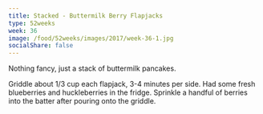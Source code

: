 ```yaml
---
title: Stacked - Buttermilk Berry Flapjacks
type: 52weeks
week: 36
image: /food/52weeks/images/2017/week-36-1.jpg
socialShare: false
---
```

Nothing fancy, just a stack of buttermilk pancakes.

Griddle about 1/3 cup each flapjack, 3-4 minutes per side.  Had some fresh blueberries and huckleberries in the fridge.  Sprinkle a handful of berries into the batter after pouring onto the griddle.

